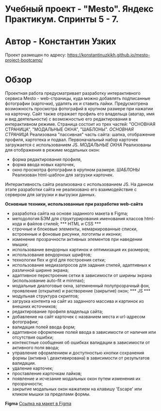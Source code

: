 # Учебный проект - "Mesto". Яндекс Практикум. Спринты 5 - 7.
# Автор - Константин Узких

Проект размещен по адресу: https://konstantinuzkikh.github.io/mesto-project-bootcamp/

# Обзор
Проектная работа предусматривает разработку интерактивного сервиса Mesto - web-страницы, куда можно добавлять подписанные фотографии (карточки), удалять их и ставить лайки. Предусмотрена возможность просмотра фотографий в крупном размере при нажатии на карточку. Сайт также отражает профиль его владельца (аватар, имя и вид деятельности) с возможностью его редактирования в интерактивном режиме.
Страница состоит из трех частей: "ОСНОВНАЯ СТРАНИЦА", "МОДАЛЬНЫЕ ОКНА", "ШАБЛОНЫ".
  *ОСНОВНАЯ СТРАНИЦА*
Реализована "пассивная" часть сайта: шапка, отображение профиля, картотека и подвал.
Первоначальный набор карточек загружается с использованием JS.
  *МОДАЛЬНЫЕ ОКНА*
Реализованы для отображения в режиме модальных окон:
- форма редактирования профиля,
- форма ввода новых карточек,
- окно просмотра фотографии в крупном размере.
  *ШАБЛОНЫ*
Реализован html-шаблон для загрузки карточек.

Интерактивность сайта реализована с использованием JS.
На данном этапе разработки сайта не реализовано его взаимодействие с сервером для загрузки и выгрузки данных.

**Основные техники, использованные при разработке web-сайта**
- разработка сайта на основе заданного макета в Figma;
- методология БЭМ для структурирования именования классов html-кода и файлов стилей;
  *** HTML и CSS ***
- строчные и блоковые элементы, немаркированные списки, встроенные и фоновые рисунки, логотипы и иконки;
- изменение прозрачности активных элементов при наведении мышки;
- использование вендорных картинок и оптимизация их размеров;
- использование вендорноых шрифтов;
- технологии flex и grid для построения сетки;
- использование медиазапросов для задания стилей, адаптивных к различной ширине экрана;
- адаптивное перестроение сетки в зависимости от ширины экрана (использование auto-fit и minmax);
- модальные диалоговые окна, затемненный полупрозрачный фон, проявление (открытие) и растворение (закрытие) окон;
  *** JS ***
- модульная структура скриптов;
- загрузка контента на сайт из заданного массива и картинок из внешних источников;
- редактирование профиля владельца сайта;
- добавление на сайт карточек с названием места и url-адресом фотографии;
- валидация полей ввода форм;
- адаптивное оформление полей ввода в зависимости от наличия или отсутствия ошибки;
- контекстные сообщения об ошибках валидации в зависимости от активного поля ввода;
- управление оформлением и доступностью кнопки сохранения формы (активна \ деактивирована) в зависимости от результатов валидации.
- удаление карточек;
- проставление карточкам лайков;
- появление и исчезание модальных окон путем изменения их прозрачности;
- закрытие модальных окон нажатием на клавишу 'Escape' или кликом мышки за пределами формы.

**Figma**
[Ссылка на макет в Figma](https://www.figma.com/file/2cn9N9jSkmxD84oJik7xL7/JavaScript.-Sprint-4?node-id=0%3A1)
